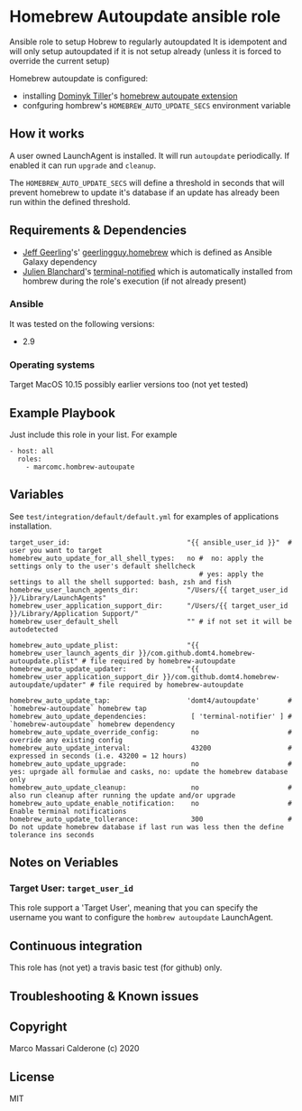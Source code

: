 # Homebrew Autoupdate ansible role

Ansible role to setup Hobrew to regularly autoupdated
It is idempotent and will only setup autoupdated if it is not setup already (unless it is forced to override the current setup)

Homebrew autoupdate is configured:
* installing [Dominyk Tiller](https://github.com/DomT4)'s [homebrew autoupate extension](https://github.com/DomT4/homebrew-autoupdate)
* confguring hombrew's `HOMEBREW_AUTO_UPDATE_SECS` environment variable

## How it works
A user owned LaunchAgent is installed. It will run `autoupdate` periodically. If enabled it can run `upgrade` and `cleanup`.

The `HOMEBREW_AUTO_UPDATE_SECS` will define a threshold in seconds that will prevent homebrew to update it's database if an update has already been run within the defined threshold.

## Requirements & Dependencies
* [Jeff Geerling](https://github.com/geerlingguy)'s' [geerlingguy.homebrew](https://github.com/geerlingguy/ansible-role-homebrew) which is defined as Ansible Galaxy dependency
* [Julien Blanchard](https://github.com/julienXX)'s [terminal-notified](https://github.com/julienXX/terminal-notifier) which is automatically installed from hombrew during the role's execution (if not already present)

### Ansible
It was tested on the following versions:
 * 2.9

### Operating systems

Target MacOS 10.15 possibly earlier versions too (not yet tested)

## Example Playbook

Just include this role in your list.
For example

```
- host: all
  roles:
    - marcomc.hombrew-autoupate
```

## Variables

See `test/integration/default/default.yml` for examples of applications installation.

```
target_user_id:                             "{{ ansible_user_id }}"  # user you want to target
homebrew_auto_update_for_all_shell_types:   no #  no: apply the settings only to the user's default shellcheck
                                               # yes: apply the settings to all the shell supported: bash, zsh and fish
homebrew_user_launch_agents_dir:            "/Users/{{ target_user_id }}/Library/LaunchAgents"
homebrew_user_application_support_dir:      "/Users/{{ target_user_id }}/Library/Application Support/"
homebrew_user_default_shell                 "" # if not set it will be autodetected

homebrew_auto_update_plist:                 "{{ homebrew_user_launch_agents_dir }}/com.github.domt4.homebrew-autoupdate.plist" # file required by homebrew-autoupdate
homebrew_auto_update_updater:               "{{ homebrew_user_application_support_dir }}/com.github.domt4.homebrew-autoupdate/updater" # file required by homebrew-autoupdate

homebrew_auto_update_tap:                   'domt4/autoupdate'       # `homebrew-autoupdate` homebrew tap
homebrew_auto_update_dependencies:           [ 'terminal-notifier' ] # `homebrew-autoupdate` homebrew dependency
homebrew_auto_update_override_config:        no                      # override any existing config
homebrew_auto_update_interval:               43200                   # expressed in seconds (i.e. 43200 = 12 hours)
homebrew_auto_update_upgrade:                no                      # yes: uprgade all formulae and casks, no: update the homebrew database only
homebrew_auto_update_cleanup:                no                      # also run cleanup after running the update and/or upgrade
homebrew_auto_update_enable_notification:    no                      # Enable terminal notifications
homebrew_auto_update_tollerance:             300                     # Do not update homebrew database if last run was less then the define tolerance ins seconds
```
## Notes on Veriables


### Target User: `target_user_id`
This role support a 'Target User', meaning that you can specify the username you want to configure the `hombrew autoupdate` LaunchAgent.


## Continuous integration

This role has (not yet) a travis basic test (for github) only.


## Troubleshooting & Known issues


## Copyright
Marco Massari Calderone (c) 2020

## License

MIT
